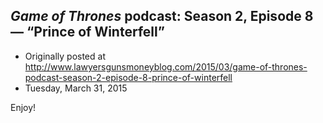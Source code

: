 ## <em>Game of Thrones</em> podcast: Season 2, Episode 8 — “Prince of Winterfell”

 * Originally posted at http://www.lawyersgunsmoneyblog.com/2015/03/game-of-thrones-podcast-season-2-episode-8-prince-of-winterfell
 * Tuesday, March 31, 2015

Enjoy!